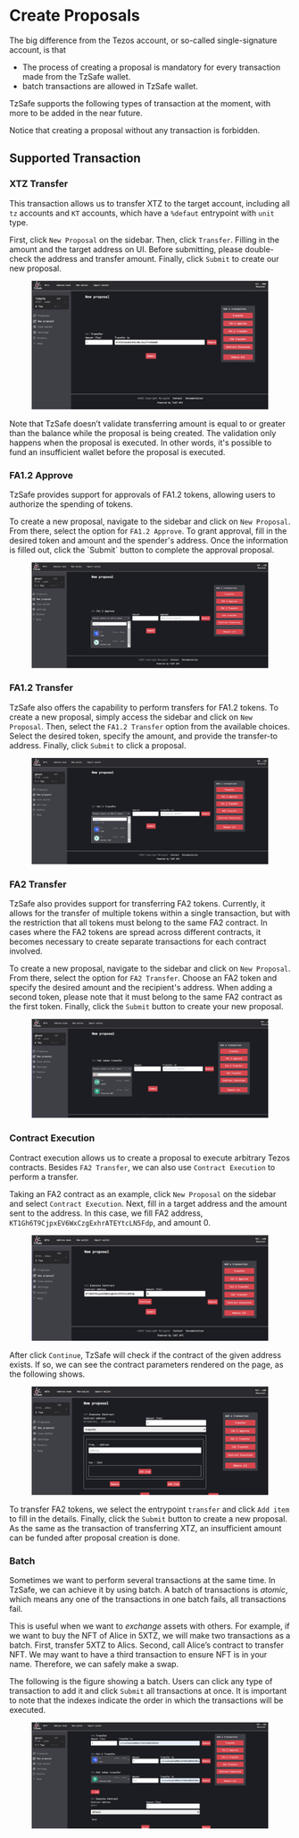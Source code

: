 # Create Proposals

The big difference from the Tezos account, or so-called single-signature account, is that

* The process of creating a proposal is mandatory for every transaction made from the TzSafe wallet.
* batch transactions are allowed in TzSafe wallet.

TzSafe supports the following types of transaction at the moment, with more to be added in the near future.

Notice that creating a proposal without any transaction is forbidden.

## Supported Transaction <a href="#a5cb9fb8-9973-4df8-8989-a4ba408d59f3" id="a5cb9fb8-9973-4df8-8989-a4ba408d59f3"></a>

### XTZ **Transfer** <a href="#1aa35605-14f1-4b72-99d8-f00991851324" id="1aa35605-14f1-4b72-99d8-f00991851324"></a>

This transaction allows us to transfer XTZ to the target account, including all `tz` accounts and `KT` accounts, which have a `%defaut` entrypoint with `unit` type.

First, click `New Proposal` on the sidebar. Then, click `Transfer`. Filling in the amount and the target address on UI. Before submitting, please double-check the address and transfer amount. Finally, click `Submit` to create our new proposal.

<figure><img src="../assets/image (42).png" alt=""><figcaption></figcaption></figure>

Note that TzSafe doesn’t validate transferring amount is equal to or greater than the balance while the proposal is being created. The validation only happens when the proposal is executed. In other words, it's possible to fund an insufficient wallet before the proposal is executed.

### FA1.2 Approve

TzSafe provides support for approvals of FA1.2 tokens, allowing users to authorize the spending of tokens.&#x20;

To create a new proposal, navigate to the sidebar and click on `New Proposal`. From there, select the option for `FA1.2 Approve`.  To grant approval, fill in the desired token and amount and the spender's address. Once the information is filled out, click the \`Submit\` button to complete the approval proposal.

<figure><img src="../assets/image (23).png" alt=""><figcaption></figcaption></figure>

### FA1.2 Transfer

TzSafe also offers the capability to perform transfers for FA1.2 tokens. To create a new proposal, simply access the sidebar and click on `New Proposal`. Then, select the `FA1.2 Transfer` option from the available choices. Select the desired token, specify the amount, and provide the transfer-to address. Finally, click `Submit` to click a proposal.

<figure><img src="../assets/image (55).png" alt=""><figcaption></figcaption></figure>

### **FA2 Transfer**

TzSafe also provides support for transferring FA2 tokens. Currently, it allows for the transfer of multiple tokens within a single transaction, but with the restriction that all tokens must belong to the same FA2 contract. In cases where the FA2 tokens are spread across different contracts, it becomes necessary to create separate transactions for each contract involved.

To create a new proposal, navigate to the sidebar and click on `New Proposal`. From there, select the option for `FA2 Transfer`. Choose an FA2 token and specify the desired amount and the recipient's address. When adding a second token, please note that it must belong to the same FA2 contract as the first token. Finally, click the `Submit` button to create your new proposal.

<figure><img src="../assets/image (15).png" alt=""><figcaption></figcaption></figure>

### **Contract Execution**

Contract execution allows us to create a proposal to execute arbitrary Tezos contracts. Besides `FA2 Transfer`, we can also use `Contract Execution` to perform a transfer.&#x20;

Taking an FA2 contract as an example, click `New Proposal` on the sidebar and select `Contract Execution`. Next, fill in a target address and the amount sent to the address. In this case, we fill FA2 address, `KT1Gh6T9CjpxEV6WxCzgExhrATEYtcLN5Fdp`, and amount 0.

<figure><img src="../assets/image (19).png" alt=""><figcaption></figcaption></figure>

After click `Continue`, TzSafe will check if the contract of the given address exists. If so, we can see the contract parameters rendered on the page, as the following shows.

<figure><img src="../assets/image (25).png" alt=""><figcaption></figcaption></figure>

To transfer FA2 tokens, we select the entrypoint `transfer` and click `Add item` to fill in the details. Finally, click the `Submit` button to create a new proposal. As the same as the transaction of transferring XTZ, an insufficient amount can be funded after proposal creation is done.

### **Batch**

Sometimes we want to perform several transactions at the same time. In TzSafe, we can achieve it by using batch. A batch of transactions is _atomic_, which means any one of the transactions in one batch fails, all transactions fail.

This is useful when we want to _exchange_ assets with others. For example, if we want to buy the NFT of Alice in 5XTZ, we will make two transactions as a batch. First, transfer 5XTZ to Alics. Second, call Alice’s contract to transfer NFT. We may want to have a third transaction to ensure NFT is in your name. Therefore, we can safely make a swap.

The following is the figure showing a batch. Users can click any type of transaction to add it and click `Submit` all transactions at once. It is important to note that the indexes indicate the order in which the transactions will be executed.

<figure><img src="../assets/image (10).png" alt=""><figcaption></figcaption></figure>

